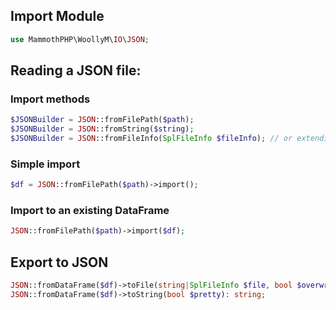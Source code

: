 ## Import Module
```php
use MammothPHP\WoollyM\IO\JSON;
```

## Reading a JSON file:

### Import methods
```php
$JSONBuilder = JSON::fromFilePath($path);
$JSONBuilder = JSON::fromString($string);
$JSONBuilder = JSON::fromFileInfo(SplFileInfo $fileInfo); // or extending FileInfo like SplFileObject
```

### Simple import
```php
$df = JSON::fromFilePath($path)->import();
```

### Import to an existing DataFrame
```php
JSON::fromFilePath($path)->import($df);
```

## Export to JSON
```php
JSON::fromDataFrame($df)->toFile(string|SplFileInfo $file, bool $overwriteFile = false, bool $pretty = false): void; // if string => a stream path
JSON::fromDataFrame($df)->toString(bool $pretty): string;
```